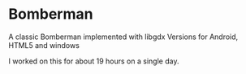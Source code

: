 # Bomberman
A classic Bomberman
implemented with libgdx
Versions for Android, HTML5 and windows

I worked on this for about 19 hours on a single day.
